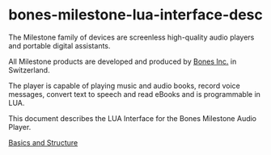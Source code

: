 # bones-milestone-lua-interface-desc

The Milestone family of devices are screenless high-quality audio players and portable digital assistants. 

All Milestone products are developed and produced by [Bones Inc.](http://www.bones.ch) in Switzerland.

The player is capable of playing music and audio books, record voice messages, convert text to speech and read eBooks and is programmable in LUA.

This document describes the LUA Interface for the Bones Milestone Audio Player.

[Basics and Structure](doc/basics-and-structure.md)
